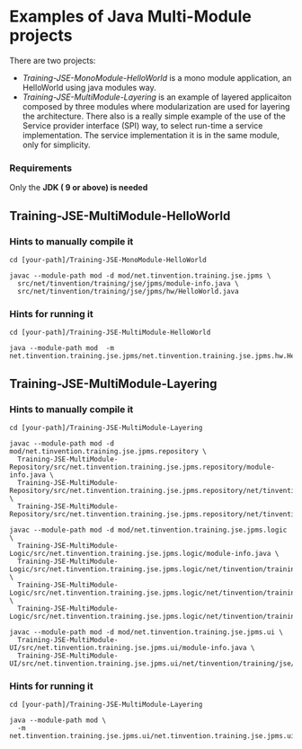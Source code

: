 
# Examples of Java Multi-Module projects

There are two projects:
* *Training-JSE-MonoModule-HelloWorld* is a mono module application, an HelloWorld using java modules way.
* *Training-JSE-MultiModule-Layering* is an example of layered applicaiton composed by three modules where modularization are used for layering the architecture. There also is a really simple example of the use of the Service provider interface (SPI) way, to select run-time a service implementation. The service implementation it is in the same module, only for simplicity.


### Requirements

Only the __JDK ( 9 or above)  is needed__

## Training-JSE-MultiModule-HelloWorld

### Hints to manually compile it

```
cd [your-path]/Training-JSE-MonoModule-HelloWorld 

javac --module-path mod -d mod/net.tinvention.training.jse.jpms \
  src/net/tinvention/training/jse/jpms/module-info.java \
  src/net/tinvention/training/jse/jpms/hw/HelloWorld.java 

```
### Hints for running it

```
cd [your-path]/Training-JSE-MultiModule-HelloWorld 

java --module-path mod  -m net.tinvention.training.jse.jpms/net.tinvention.training.jse.jpms.hw.HelloWorld

```

## Training-JSE-MultiModule-Layering

### Hints to manually compile it

```
cd [your-path]/Training-JSE-MultiModule-Layering 

javac --module-path mod -d mod/net.tinvention.training.jse.jpms.repository \
  Training-JSE-MultiModule-Repository/src/net.tinvention.training.jse.jpms.repository/module-info.java \
  Training-JSE-MultiModule-Repository/src/net.tinvention.training.jse.jpms.repository/net/tinvention/training/jse/jpms/repository/model/Message.java \
  Training-JSE-MultiModule-Repository/src/net.tinvention.training.jse.jpms.repository/net/tinvention/training/jse/jpms/repository/mem/MessageStore.java

javac --module-path mod -d mod/net.tinvention.training.jse.jpms.logic \
  Training-JSE-MultiModule-Logic/src/net.tinvention.training.jse.jpms.logic/module-info.java \
  Training-JSE-MultiModule-Logic/src/net.tinvention.training.jse.jpms.logic/net/tinvention/training/jse/jpms/logic/MessageLogic.java \
  Training-JSE-MultiModule-Logic/src/net.tinvention.training.jse.jpms.logic/net/tinvention/training/jse/jpms/logic/trivial/MessageLogicImpl.java \
  Training-JSE-MultiModule-Logic/src/net.tinvention.training.jse.jpms.logic/net/tinvention/training/jse/jpms/logic/model/MessageModel.java 

javac --module-path mod -d mod/net.tinvention.training.jse.jpms.ui \
  Training-JSE-MultiModule-UI/src/net.tinvention.training.jse.jpms.ui/module-info.java \
  Training-JSE-MultiModule-UI/src/net.tinvention.training.jse.jpms.ui/net/tinvention/training/jse/jpms/ui/console/MainMessageUiComponent.java 

```

### Hints for running it

```
cd [your-path]/Training-JSE-MultiModule-Layering 

java --module-path mod \
  -m net.tinvention.training.jse.jpms.ui/net.tinvention.training.jse.jpms.ui.console.MainMessageUiComponent

```


